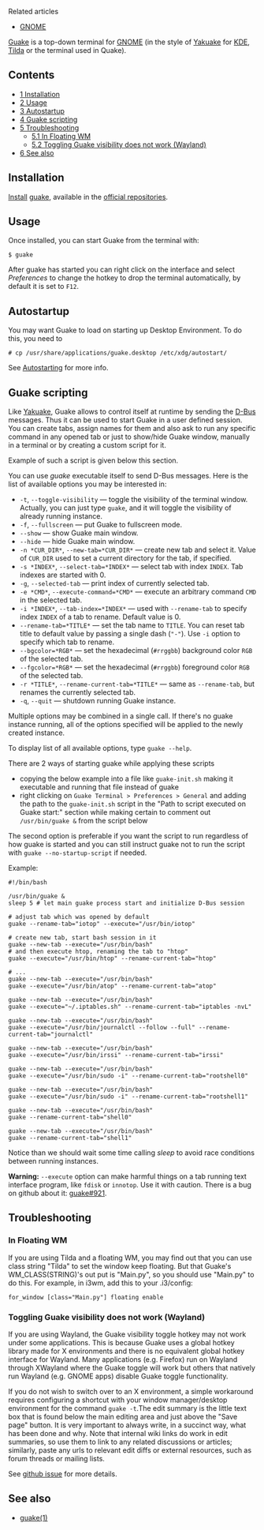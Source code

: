 Related articles

*   [GNOME](/index.php/GNOME "GNOME")

[Guake](http://guake-project.org/) is a top-down terminal for [GNOME](/index.php/GNOME "GNOME") (in the style of [Yakuake](/index.php/Yakuake "Yakuake") for [KDE](/index.php/KDE "KDE"), [Tilda](/index.php/Tilda "Tilda") or the terminal used in Quake).

## Contents

*   [1 Installation](#Installation)
*   [2 Usage](#Usage)
*   [3 Autostartup](#Autostartup)
*   [4 Guake scripting](#Guake_scripting)
*   [5 Troubleshooting](#Troubleshooting)
    *   [5.1 In Floating WM](#In_Floating_WM)
    *   [5.2 Toggling Guake visibility does not work (Wayland)](#Toggling_Guake_visibility_does_not_work_.28Wayland.29)
*   [6 See also](#See_also)

## Installation

[Install](/index.php/Install "Install") [guake](https://www.archlinux.org/packages/?name=guake), available in the [official repositories](/index.php/Official_repositories "Official repositories").

## Usage

Once installed, you can start Guake from the terminal with:

```
$ guake

```

After guake has started you can right click on the interface and select *Preferences* to change the hotkey to drop the terminal automatically, by default it is set to `F12`.

## Autostartup

You may want Guake to load on starting up Desktop Environment. To do this, you need to

```
# cp /usr/share/applications/guake.desktop /etc/xdg/autostart/

```

See [Autostarting](/index.php/Autostarting "Autostarting") for more info.

## Guake scripting

Like [Yakuake](/index.php/Yakuake "Yakuake"), Guake allows to control itself at runtime by sending the [D-Bus](/index.php/D-Bus "D-Bus") messages. Thus it can be used to start Guake in a user defined session. You can create tabs, assign names for them and also ask to run any specific command in any opened tab or just to show/hide Guake window, manually in a terminal or by creating a custom script for it.

Example of such a script is given below this section.

You can use *guake* executable itself to send D-Bus messages. Here is the list of available options you may be interested in:

*   `-t`, `--toggle-visibility` — toggle the visibility of the terminal window. Actually, you can just type `guake`, and it will toggle the visibility of already running instance.
*   `-f`, `--fullscreen` — put Guake to fullscreen mode.
*   `--show` — show Guake main window.
*   `--hide` — hide Guake main window.
*   `-n *CUR_DIR*`, `--new-tab=*CUR_DIR*` — create new tab and select it. Value of `CUR_DIR` used to set a current directory for the tab, if specified.
*   `-s *INDEX*`, `--select-tab=*INDEX*` — select tab with index `INDEX`. Tab indexes are started with 0.
*   `-g`, `--selected-tab` — print index of currently selected tab.
*   `-e *CMD*`, `--execute-command=*CMD*` — execute an arbitrary command `CMD` in the selected tab.
*   `-i *INDEX*`, `--tab-index=*INDEX*` — used with `--rename-tab` to specify index `INDEX` of a tab to rename. Default value is 0.
*   `--rename-tab=*TITLE*` — set the tab name to `TITLE`. You can reset tab title to default value by passing a single dash (`"-"`). Use `-i` option to specify which tab to rename.
*   `--bgcolor=*RGB*` — set the hexadecimal (`#rrggbb`) background color `RGB` of the selected tab.
*   `--fgcolor=*RGB*` — set the hexadecimal (`#rrggbb`) foreground color `RGB` of the selected tab.
*   `-r *TITLE*`, `--rename-current-tab=*TITLE*` — same as `--rename-tab`, but renames the currently selected tab.
*   `-q`, `--quit` — shutdown running Guake instance.

Multiple options may be combined in a single call. If there's no guake instance running, all of the options specified will be applied to the newly created instance.

To display list of all available options, type `guake --help`.

There are 2 ways of starting guake while applying these scripts

*   copying the below example into a file like `guake-init.sh` making it executable and running that file instead of guake
*   right clicking on `Guake Terminal > Preferences > General` and adding the path to the `guake-init.sh` script in the "Path to script executed on Guake start:" section while making certain to comment out `/usr/bin/guake &` from the script below

The second option is preferable if you want the script to run regardless of how guake is started and you can still instruct guake not to run the script with `guake --no-startup-script` if needed.

Example:

```
#!/bin/bash

/usr/bin/guake &
sleep 5 # let main guake process start and initialize D-Bus session

# adjust tab which was opened by default
guake --rename-tab="iotop" --execute="/usr/bin/iotop"

# create new tab, start bash session in it
guake --new-tab --execute="/usr/bin/bash"
# and then execute htop, renaming the tab to "htop"
guake --execute="/usr/bin/htop" --rename-current-tab="htop"

# ...
guake --new-tab --execute="/usr/bin/bash"
guake --execute="/usr/bin/atop" --rename-current-tab="atop"

guake --new-tab --execute="/usr/bin/bash"
guake --execute="~/.iptables.sh" --rename-current-tab="iptables -nvL"

guake --new-tab --execute="/usr/bin/bash"
guake --execute="/usr/bin/journalctl --follow --full" --rename-current-tab="journalctl"

guake --new-tab --execute="/usr/bin/bash"
guake --execute="/usr/bin/irssi" --rename-current-tab="irssi"

guake --new-tab --execute="/usr/bin/bash"
guake --execute="/usr/bin/sudo -i" --rename-current-tab="rootshell0"

guake --new-tab --execute="/usr/bin/bash"
guake --execute="/usr/bin/sudo -i" --rename-current-tab="rootshell1"

guake --new-tab --execute="/usr/bin/bash"
guake --rename-current-tab="shell0"

guake --new-tab --execute="/usr/bin/bash"
guake --rename-current-tab="shell1"

```

Notice than we should wait some time calling *sleep* to avoid race conditions between running instances.

**Warning:** `--execute` option can make harmful things on a tab running text interface program, like `fdisk` or `innotop`. Use it with caution. There is a bug on github about it: [guake#921](https://github.com/Guake/guake/issues/921).

## Troubleshooting

### In Floating WM

If you are using Tilda and a floating WM, you may find out that you can use class string "Tilda" to set the window keep floating. But that Guake's WM_CLASS(STRING)'s out put is "Main.py", so you should use "Main.py" to do this. For example, in i3wm, add this to your .i3/config:

```
for_window [class="Main.py"] floating enable

```

### Toggling Guake visibility does not work (Wayland)

If you are using Wayland, the Guake visibility toggle hotkey may not work under some applications. This is because Guake uses a global hotkey library made for X environments and there is no equivalent global hotkey interface for Wayland. Many applications (e.g. Firefox) run on Wayland through XWayland where the Guake toggle will work but others that natively run Wayland (e.g. GNOME apps) disable Guake toggle functionality.

If you do not wish to switch over to an X environment, a simple workaround requires configuring a shortcut with your window manager/desktop environment for the command `guake -t`.The edit summary is the little text box that is found below the main editing area and just above the "Save page" button. It is very important to always write, in a succinct way, what has been done and why. Note that internal wiki links do work in edit summaries, so use them to link to any related discussions or articles; similarly, paste any urls to relevant edit diffs or external resources, such as forum threads or mailing lists.

See [github issue](https://github.com/Guake/guake/issues/994) for more details.

## See also

*   [guake(1)](https://jlk.fjfi.cvut.cz/arch/manpages/man/guake.1)